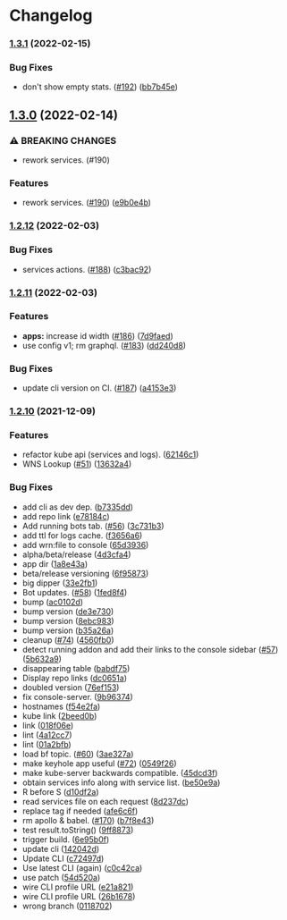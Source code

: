 # Changelog

### [1.3.1](https://www.github.com/dxos/console/compare/v1.3.0...v1.3.1) (2022-02-15)


### Bug Fixes

* don't show empty stats. ([#192](https://www.github.com/dxos/console/issues/192)) ([bb7b45e](https://www.github.com/dxos/console/commit/bb7b45ebe4f63b0ff0d5f7886ad1b93e027313da))

## [1.3.0](https://www.github.com/dxos/console/compare/v1.2.12...v1.3.0) (2022-02-14)


### ⚠ BREAKING CHANGES

* rework services. (#190)

### Features

* rework services. ([#190](https://www.github.com/dxos/console/issues/190)) ([e9b0e4b](https://www.github.com/dxos/console/commit/e9b0e4ba9e743d08408f6cde14b0de2da7b76356))

### [1.2.12](https://www.github.com/dxos/console/compare/v1.2.11...v1.2.12) (2022-02-03)


### Bug Fixes

* services actions. ([#188](https://www.github.com/dxos/console/issues/188)) ([c3bac92](https://www.github.com/dxos/console/commit/c3bac92f9540bce30c758708cb5a4c73284d8fe8))

### [1.2.11](https://www.github.com/dxos/console/compare/v1.2.10...v1.2.11) (2022-02-03)


### Features

* **apps:** increase id width ([#186](https://www.github.com/dxos/console/issues/186)) ([7d9faed](https://www.github.com/dxos/console/commit/7d9faedc75df530ed4f04158831389bafabb9499))
* use config v1; rm graphql. ([#183](https://www.github.com/dxos/console/issues/183)) ([dd240d8](https://www.github.com/dxos/console/commit/dd240d83a766c49897ad8d81d5cd46b3a507a6aa))


### Bug Fixes

* update cli version on CI. ([#187](https://www.github.com/dxos/console/issues/187)) ([a4153e3](https://www.github.com/dxos/console/commit/a4153e3edcc330213d612752aa254254c0c7ecab))

### [1.2.10](https://www.github.com/dxos/console/compare/v1.2.9...v1.2.10) (2021-12-09)


### Features

* refactor kube api (services and logs). ([62146c1](https://www.github.com/dxos/console/commit/62146c11c0ec802ca7fe017cf6c84bf2980fee8a))
* WNS Lookup ([#51](https://www.github.com/dxos/console/issues/51)) ([13632a4](https://www.github.com/dxos/console/commit/13632a4a397c6cbf55dfd82f5c745eaa21b453de))


### Bug Fixes

* add cli as dev dep. ([b7335dd](https://www.github.com/dxos/console/commit/b7335dd1a9599307f73e29de4c68949736685d1b))
* add repo link ([e78184c](https://www.github.com/dxos/console/commit/e78184c0c319fc1fa08d320fc760bc9783a214b5))
* Add running bots tab. ([#56](https://www.github.com/dxos/console/issues/56)) ([3c731b3](https://www.github.com/dxos/console/commit/3c731b3b2b8a92b7db1f68ce0988aa8bf6a41266))
* add ttl for logs cache. ([f3656a6](https://www.github.com/dxos/console/commit/f3656a6bd64b0d230c65986f0b83f0f0689cdf4f))
* add wrn:file to console ([65d3936](https://www.github.com/dxos/console/commit/65d39368a21a8185aef574ea1cc167df83c009cb))
* alpha/beta/release ([4d3cfa4](https://www.github.com/dxos/console/commit/4d3cfa4019e472b5977c761d462a84d94e748d5a))
* app dir ([1a8e43a](https://www.github.com/dxos/console/commit/1a8e43abd4025689c3ac9060d82825a6cee1d7be))
* beta/release versioning ([6f95873](https://www.github.com/dxos/console/commit/6f95873c6cd3abaa85683662b5d931d747716a5f))
* big dipper ([33e2fb1](https://www.github.com/dxos/console/commit/33e2fb1653561856a265c1b1671f1dcb2a0967cf))
* Bot updates. ([#58](https://www.github.com/dxos/console/issues/58)) ([1fed8f4](https://www.github.com/dxos/console/commit/1fed8f4de23c3564be0c98a93c711a03332262e5))
* bump ([ac0102d](https://www.github.com/dxos/console/commit/ac0102d141bb8102adc2fe7e07e91a57740a3600))
* bump version ([de3e730](https://www.github.com/dxos/console/commit/de3e730df5caeb6d07823fca457f496caaee06bd))
* bump version ([8ebc983](https://www.github.com/dxos/console/commit/8ebc983cc44abf05f62add37cafe8b58ab24eb92))
* bump version ([b35a26a](https://www.github.com/dxos/console/commit/b35a26a01f7036383e6f8c8f3d4ea236980ef42b))
* cleanup ([#74](https://www.github.com/dxos/console/issues/74)) ([4560fb0](https://www.github.com/dxos/console/commit/4560fb0734c6c963cff364f0f12a41cfca412a2e))
* detect running addon and add their links to the console sidebar ([#57](https://www.github.com/dxos/console/issues/57)) ([5b632a9](https://www.github.com/dxos/console/commit/5b632a9a46c0b157cc94d8b81bd291a457b20f14))
* disappearing table ([babdf75](https://www.github.com/dxos/console/commit/babdf755ceaff8b06989763864fc877925de4f94))
* Display repo links ([dc0651a](https://www.github.com/dxos/console/commit/dc0651a1dd135a485e3f11e2253c847ffe1a87c3))
* doubled version ([76ef153](https://www.github.com/dxos/console/commit/76ef1534e5364b6e65d20df02e58b21c30793ed5))
* fix console-server. ([9b96374](https://www.github.com/dxos/console/commit/9b9637479b212e39a909724de0897761e412b60a))
* hostnames ([f54e2fa](https://www.github.com/dxos/console/commit/f54e2fac8047907f67a67045ad37af8dddf9d9ba))
* kube link ([2beed0b](https://www.github.com/dxos/console/commit/2beed0b5c7d1af3e911741488526d2014723f504))
* link ([018f06e](https://www.github.com/dxos/console/commit/018f06e3f7c707968e7d63206dd3d994ec34d8f8))
* lint ([4a12cc7](https://www.github.com/dxos/console/commit/4a12cc7e9aa2b70eeb6efeb074d314cf30327652))
* lint ([01a2bfb](https://www.github.com/dxos/console/commit/01a2bfbcba8e03d7984e3f97becd0e2daccfcf06))
* load bf topic. ([#60](https://www.github.com/dxos/console/issues/60)) ([3ae327a](https://www.github.com/dxos/console/commit/3ae327a2d1b419fe8d98921e2995cc2c62a7ba0b))
* make keyhole app useful ([#72](https://www.github.com/dxos/console/issues/72)) ([0549f26](https://www.github.com/dxos/console/commit/0549f261fb8328c89703f34e6a9991ee514d3d01))
* make kube-server backwards compatible. ([45dcd3f](https://www.github.com/dxos/console/commit/45dcd3f7071516ec194782cf0d98398e74280f2a))
* obtain services info along with service list. ([be50e9a](https://www.github.com/dxos/console/commit/be50e9aba2dff87c7bea87e59f835fba13504705))
* R before S ([d10df2a](https://www.github.com/dxos/console/commit/d10df2a25060a1a96716d032708980d7c2232edd))
* read services file on each request ([8d237dc](https://www.github.com/dxos/console/commit/8d237dc6d2ea1840c11a3f94f8c08305266c2312))
* replace tag if needed ([afe6c6f](https://www.github.com/dxos/console/commit/afe6c6f0b62ec269d8764b05a410aab47610ca2d))
* rm apollo & babel. ([#170](https://www.github.com/dxos/console/issues/170)) ([b7f8e43](https://www.github.com/dxos/console/commit/b7f8e4334a07e80f05bb501e9568244cb08d63d0))
* test result.toString() ([9ff8873](https://www.github.com/dxos/console/commit/9ff8873d9b51b2600790806bc3ea7df9303e0fee))
* trigger build. ([6e95b0f](https://www.github.com/dxos/console/commit/6e95b0f093523a1dd4b6d993a725a846aca4aaf2))
* update cli ([142042d](https://www.github.com/dxos/console/commit/142042db11572a6090c4476fac76918bee89b6c3))
* Update CLI ([c72497d](https://www.github.com/dxos/console/commit/c72497d8cfd29248f3b3f58636d64f698a33d2f3))
* Use latest CLI (again) ([c0c42ca](https://www.github.com/dxos/console/commit/c0c42cad5ffb33fa4cccb6e038dd3746510b7d80))
* use patch ([54d520a](https://www.github.com/dxos/console/commit/54d520a33c6827d300078cd71753e6bbcf61d677))
* wire CLI profile URL ([e21a821](https://www.github.com/dxos/console/commit/e21a8214d9128d9d292245892026e9bd2ca55db8))
* wire CLI profile URL ([26b1678](https://www.github.com/dxos/console/commit/26b16785f11483320936eb85db0c2896965c265d))
* wrong branch ([0118702](https://www.github.com/dxos/console/commit/0118702540062617e73a2320f8d81df8fc927b3c))
